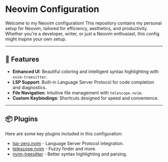 # Neovim Configuration

Welcome to my Neovim configuration! This repository contains my personal setup for Neovim, tailored for efficiency, aesthetics, and productivity. Whether you're a developer, writer, or just a Neovim enthusiast, this config might inspire your own setup.

---

## 🚀 Features

- **Enhanced UI**: Beautiful coloring and intelligent syntax highlighting with `nvim-treesitter`.
- **LSP Support**: Built-in Language Server Protocol for code completion and diagnostics.
- **File Navigation**: Intuitive file management with `telescope.nvim`.
- **Custom Keybindings**: Shortcuts designed for speed and convenience.

---

## 📦 Plugins

Here are some key plugins included in this configuration:

- [lsp-zero.nvim](https://github.com/VonHeikemen/lsp-zero.nvim) - Language Server Protocol integration.
- [telescope.nvim](https://github.com/nvim-telescope/telescope.nvim) - Fuzzy finder and more.
- [nvim-treesitter](https://github.com/nvim-treesitter/nvim-treesitter) - Better syntax highlighting and parsing.
